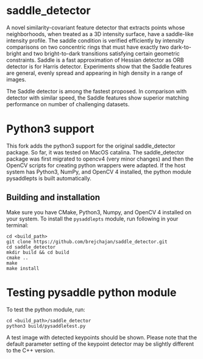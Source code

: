# saddle_detector
A novel similarity-covariant feature detector that extracts points whose
neighborhoods, when treated as a 3D intensity surface, have a saddle-like
intensity profile. The saddle condition is verified efficiently by intensity
comparisons on two concentric rings that must have exactly two dark-to-bright
and two bright-to-dark transitions satisfying certain geometric constraints.
Saddle is a fast approximation of Hessian detector as ORB detector is for
Harris detector. Experiments show that the Saddle features are general, evenly
spread and appearing in high density in a range of images.

The Saddle detector is among the fastest proposed. In comparison with detector
with similar speed, the Saddle features show superior matching performance on
number of challenging datasets.

# Python3 support
This fork adds the python3 support for the original saddle_detector package. So far, it was tested on MacOS catalina.
The saddle_detector package was first migrated to opencv4 (very minor changes)
and then the OpenCV scripts for creating python wrappers were adapted. If the
host system has Python3, NumPy, and OpenCV 4 installed, the python module
pysaddlepts is built automatically.

## Building and installation
Make sure you have CMake, Python3, Numpy, and OpenCV 4 installed on your system. To install the `pysaddlepts` module, run following in your terminal:
```
cd <build_path>
git clone https://github.com/brejchajan/saddle_detector.git
cd saddle_detector
mkdir build && cd build
cmake ..
make
make install
```

# Testing pysaddle python module
To test the python module, run:
```
cd <build_path>/saddle_detector
python3 build/pysaddletest.py
```

A test image with detected keypoints should be shown. Please note that the default parameter setting of the keypoint detector may be slightly different to the C++ version.
